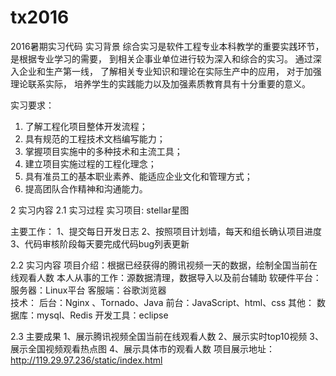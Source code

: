 # tx2016
2016暑期实习代码
	实习背景
综合实习是软件工程专业本科教学的重要实践环节， 是根据专业学习的需要， 到相关企事业单位进行较为深入和综合的实习。 通过深入企业和生产第一线， 了解相关专业知识和理论在实际生产中的应用， 对于加强理论联系实际， 培养学生的实践能力以及加强素质教育具有十分重要的意义。

实习要求： 
1.  了解工程化项目整体开发流程；
2.  具有规范的工程技术文档编写能力；
3.  掌握项目实施中的多种技术和主流工具；
4.  建立项目实施过程的工程化理念；
5.  具有准员工的基本职业素养、能适应企业文化和管理方式；
6.  提高团队合作精神和沟通能力。

2  实习内容
2.1		实习过程
实习项目: stellar星图

主要工作：
1、提交每日开发日志
2、按照项目计划墙，每天和组长确认项目进度   
3、代码审核阶段每天要完成代码bug列表更新

2.2		实习内容
项目介绍：根据已经获得的腾讯视频一天的数据，绘制全国当前在线观看人数
本人从事的工作：源数据清理，数据导入以及前台辅助
软硬件平台：
    服务器：Linux平台 
    客服端：谷歌浏览器	
技术：
后台：Nginx 、Tornado、Java
前台：JavaScript、html、css
其他：
数据库：mysql、Redis
开发工具：eclipse

2.3		主要成果
1、展示腾讯视频全国当前在线观看人数
2、展示实时top10视频
3、展示全国视频观看热点图
4、展示具体市的观看人数
项目展示地址：http://119.29.97.236/static/index.html
